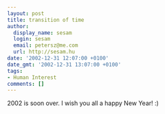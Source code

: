 ```yaml
---
layout: post
title: transition of time
author:
  display_name: sesam
  login: sesam
  email: petersz@me.com
  url: http://sesam.hu
date: '2002-12-31 12:07:00 +0100'
date_gmt: '2002-12-31 13:07:00 +0100'
tags:
- Human Interest
comments: []
---
```


2002 is soon over. I wish you all a happy New Year! :)
